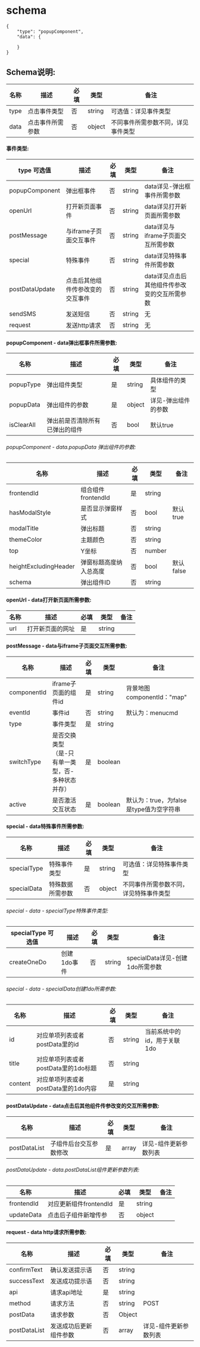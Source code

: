 # schema
```
{
    "type": "popupComponent",
    "data": {

    }
}
```

## Schema说明:
| 名称 | 描述 | 必填 | 类型 | 备注 |
|--|--|--|--|--|
| type | 点击事件类型 | 否 | string | 可选值：详见事件类型 |
| data | 点击事件所需参数 | 否 | object | 不同事件所需参数不同，详见事件类型 |

#### 事件类型:

| type 可选值 | 描述 | 必填 | 类型 | 备注 |
|--|--|--|--|--|
| popupComponent | 弹出框事件 | 否 | string | data详见-弹出框事件所需参数 |
| openUrl | 打开新页面事件 | 否 | string | data详见打开新页面所需参数 |
| postMessage | 与iframe子页面交互事件 | 否 | string | data详见与iframe子页面交互所需参数 |
| special | 特殊事件 | 否 | string | data详见特殊事件所需参数 |
| postDataUpdate | 点击后其他组件传参改变的交互事件 | 否 | string | data详见点击后其他组件传参改变的交互所需参数 |
| sendSMS | 发送短信 | 否 | string | 无 |
| request | 发送http请求 | 否 | string | 无 |

#### popupComponent - data弹出框事件所需参数:
| 名称 | 描述 | 必填 | 类型 | 备注 |
|--|--|--|--|--|
| popupType | 弹出组件类型 | 是 | string | 具体组件的类型 |
| popupData | 弹出组件的参数 | 是 | object | 详见-弹出组件的参数 |
| isClearAll | 弹出前是否清除所有已弹出的组件 | 否 | bool | 默认true |

###### popupComponent - data.popupData 弹出组件的参数:
| 名称 | 描述 | 必填 | 类型 | 备注 |
|--|--|--|--|--|
| frontendId | 组合组件frontendId | 是 | string |  |
| hasModalStyle | 是否显示弹窗样式 | 否 | bool | 默认true |
| modalTitle | 弹出标题 | 否 | string |  |
| themeColor | 主题颜色 | 否 | string |  |
| top | Y坐标 | 否 | number |  |
| heightExcludingHeader | 弹窗标题高度纳入总高度 | 否 | bool | 默认false |
| schema | 弹出组件ID | 否 | string |  |

#### openUrl - data打开新页面所需参数:
| 名称 | 描述 | 必填 | 类型 | 备注 |
|--|--|--|--|--|
| url | 打开新页面的网址 | 是 | string |  |

#### postMessage - data与iframe子页面交互所需参数:
| 名称 | 描述 | 必填 | 类型 | 备注 |
|--|--|--|--|--|
| componentId | iframe子页面的组件id | 是 | string | 背景地图componentId："map" |
| eventId | 事件id | 否 | string | 默认为：menucmd |
| type | 事件类型 | 是 | string |  |
| switchType | 是否交换类型（是-只有单一类型，否-多种状态并存） | 是 | boolean |  |
| active | 是否激活交互状态 | 是 | boolean | 默认为：true，为false是type值为空字符串 |

#### special - data特殊事件所需参数:
| 名称 | 描述 | 必填 | 类型 | 备注 |
|--|--|--|--|--|
| specialType | 特殊事件类型 | 是 | string | 可选值：详见特殊事件类型 |
| specialData | 特殊数据所需参数 | 否 | object | 不同事件所需参数不同，详见特殊事件类型 |

###### special - data - specialType特殊事件类型:
| specialType 可选值 | 描述 | 必填 | 类型 | 备注 |
|--|--|--|--|--|
| createOneDo | 创建1do事件 | 否 | string | specialData详见-创建1do所需参数 |

###### special - data - specialData创建1do所需参数:
| 名称 | 描述 | 必填 | 类型 | 备注 |
|--|--|--|--|--|
| id | 对应单项列表或者postData里的id | 否 | string | 当前系统中的id，用于关联1do |
| title | 对应单项列表或者postData里的1do标题 | 否 | string |  |
| content | 对应单项列表或者postData里的1do内容 | 是 | string |  |

#### postDataUpdate - data点击后其他组件传参改变的交互所需参数:
| 名称 | 描述 | 必填 | 类型 | 备注 |
|--|--|--|--|--|
| postDataList | 子组件后台交互参数修改 | 是 | array | 详见-组件更新参数列表 |

###### postDataUpdate - data.postDataList组件更新参数列表:
| 名称 | 描述 | 必填 | 类型 | 备注 |
|--|--|--|--|--|
| frontendId | 对应更新组件frontendId | 是 | string | |
| updateData | 点击后子组件新增传参 | 否 | object | |

#### request - data http请求所需参数:
| 名称 | 描述 | 必填 | 类型 | 备注 |
|--|--|--|--|--|
| confirmText | 确认发送提示语 | 否 | string |  |
| successText | 发送成功提示语 | 否 | string |  |
| api | 请求api地址 | 是 | string |  |
| method | 请求方法 | 否 | string | POST |
| postData | 请求参数 | 否 | Object |  |
| postDataList | 发送成功后更新组件参数 | 否 | array | 详见-组件更新参数列表 |
